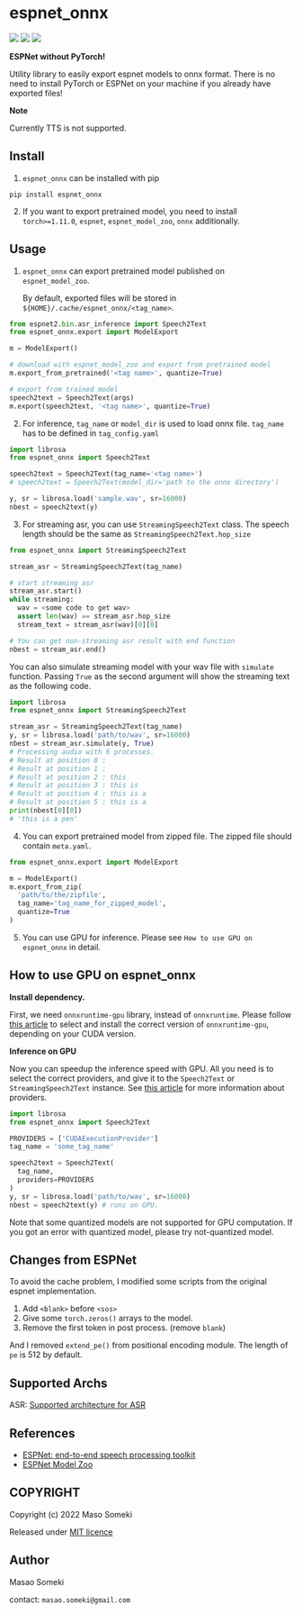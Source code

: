 # espnet_onnx
![](https://circleci.com/gh/Masao-Someki/espnet_onnx.svg?style=shield)
![](https://img.shields.io/badge/licence-MIT-blue)
[![](https://img.shields.io/badge/pypi-0.1.3-brightgreen)](https://pypi.org/project/espnet-onnx/)

**ESPNet without PyTorch!**  

Utility library to easily export espnet models to onnx format. 
There is no need to install PyTorch or ESPNet on your machine if you already have exported files!

**Note**

Currently TTS is not supported.


## Install

1. `espnet_onnx` can be installed with pip

```shell
pip install espnet_onnx
```

2. If you want to export pretrained model, you need to install `torch>=1.11.0`, `espnet`, `espnet_model_zoo`, `onnx` additionally.

## Usage

1. `espnet_onnx` can export pretrained model published on `espnet_model_zoo`.

   By default, exported files will be stored in `${HOME}/.cache/espnet_onnx/<tag_name>`. 

```python
from espnet2.bin.asr_inference import Speech2Text
from espnet_onnx.export import ModelExport

m = ModelExport()

# download with espnet_model_zoo and export from pretrained model
m.export_from_pretrained('<tag name>', quantize=True)

# export from trained model
speech2text = Speech2Text(args)
m.export(speech2text, '<tag name>', quantize=True)
```

2. For inference, `tag_name` or `model_dir` is used to load onnx file. `tag_name` has to be defined in `tag_config.yaml` 

```python
import librosa
from espnet_onnx import Speech2Text

speech2text = Speech2Text(tag_name='<tag name>')
# speech2text = Speech2Text(model_dir='path to the onnx directory')

y, sr = librosa.load('sample.wav', sr=16000)
nbest = speech2text(y)
```

3. For streaming asr, you can use `StreamingSpeech2Text` class. The speech length should be the same as `StreamingSpeech2Text.hop_size`

```python
from espnet_onnx import StreamingSpeech2Text

stream_asr = StreamingSpeech2Text(tag_name)

# start streaming asr
stream_asr.start()
while streaming:
  wav = <some code to get wav>
  assert len(wav) == stream_asr.hop_size
  stream_text = stream_asr(wav)[0][0]

# You can get non-streaming asr result with end function
nbest = stream_asr.end()
```

You can also simulate streaming model with your wav file with `simulate` function. Passing `True` as the second argument will show the streaming text as the following code. 

```python
import librosa
from espnet_onnx import StreamingSpeech2Text

stream_asr = StreamingSpeech2Text(tag_name)
y, sr = librosa.load('path/to/wav', sr=16000)
nbest = stream_asr.simulate(y, True)
# Processing audio with 6 processes.
# Result at position 0 : 
# Result at position 1 : 
# Result at position 2 : this
# Result at position 3 : this is
# Result at position 4 : this is a
# Result at position 5 : this is a
print(nbest[0][0])
# 'this is a pen'
```

4. You can export pretrained model from zipped file. The zipped file should contain `meta.yaml`.

```python
from espnet_onnx.export import ModelExport

m = ModelExport()
m.export_from_zip(
  'path/to/the/zipfile',
  tag_name='tag_name_for_zipped_model',
  quantize=True
)
```

5. You can use GPU for inference. Please see `How to use GPU on espnet_onnx` in detail.


## How to use GPU on espnet_onnx

**Install dependency.**

First, we need `onnxruntime-gpu` library, instead of `onnxruntime`. Please follow [this article](https://onnxruntime.ai/docs/execution-providers/CUDA-ExecutionProvider.html) to select and install the correct version of `onnxruntime-gpu`, depending on your CUDA version.

**Inference on GPU**

Now you can speedup the inference speed with GPU. All you need is to select the correct providers, and give it to the `Speech2Text` or `StreamingSpeech2Text` instance. See [this article](https://onnxruntime.ai/docs/execution-providers/) for more information about providers.

```python
import librosa
from espnet_onnx import Speech2Text

PROVIDERS = ['CUDAExecutionProvider']
tag_name = 'some_tag_name'

speech2text = Speech2Text(
  tag_name,
  providers=PROVIDERS
)
y, sr = librosa.load('path/to/wav', sr=16000)
nbest = speech2text(y) # runs on GPU.
```

Note that some quantized models are not supported for GPU computation. If you got an error with quantized model, please try not-quantized model.


## Changes from ESPNet

To avoid the cache problem, I modified some scripts from the original espnet implementation.

1. Add `<blank>` before `<sos>`
2. Give some `torch.zeros()` arrays to the model.
3. Remove the first token in post process. (remove `blank`)

And I removed `extend_pe()` from positional encoding module. The length of `pe` is 512 by default. 



## Supported Archs

ASR: [Supported architecture for ASR](./docs/markdowns/ASRSupported.md)



## References

- [ESPNet: end-to-end speech processing toolkit](https://github.com/espnet/espnet)
- [ESPNet Model Zoo](https://github.com/espnet/espnet_model_zoo)



## COPYRIGHT

Copyright (c) 2022 Maso Someki

Released under [MIT licence](https://opensource.org/licenses/mit-license.php)



## Author

Masao Someki

contact: `masao.someki@gmail.com`
